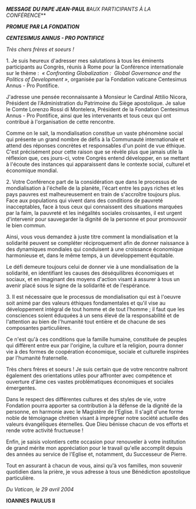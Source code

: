 ***MESSAGE*** ***DU PAPE JEAN-PAUL II**AUX PARTICIPANTS  À LA CONFÉRENCE***

***PROMUE PAR LA FONDATION***

***CENTESIMUS ANNUS - PRO PONTIFICE***

*Très chers frères et soeurs !*

1. Je suis heureux d'adresser mes salutations à tous les éminents participants au Congrès, réunis à Rome pour la Conférence internationale sur le thème :  *« *Confronting Globalization :  Global Governance and the Politics of Development* »*, organisée par la Fondation vaticane Centesimus Annus - Pro Pontifice.

J'adresse une pensée reconnaissante à Monsieur le Cardinal Attilio Nicora, Président de l'Administration du Patrimoine du Siège apostolique. Je salue le Comte Lorenzo Rossi di Montelera, Président de la Fondation Centesimus Annus - Pro Pontifice, ainsi que les intervenants et tous ceux qui ont contribué à l'organisation de cette rencontre.

Comme on le sait, la mondialisation constitue un vaste phénomène social qui présente un grand nombre de défis à la Communauté internationale et attend des réponses concrètes et responsables d'un point de vue éthique. C'est précisément pour cette raison que se révèle plus que jamais utile la réflexion que, ces jours-ci, votre Congrès entend développer, en se mettant à l'écoute des instances qui apparaissent dans le contexte social, culturel et économique mondial.

2. Votre Conférence part de la considération que dans le processus de mondialisation à l'échelle de la planète, l'écart entre les pays riches et les pays pauvres est malheureusement en train de s'accroître toujours plus. Face aux populations qui vivent dans des conditions de pauvreté inacceptables, face à tous ceux qui connaissent des situations marquées par la faim, la pauvreté et les inégalités sociales croissantes, il est urgent d'intervenir pour sauvegarder la dignité de la personne et pour promouvoir le bien commun.

Ainsi, vous vous demandez à juste titre comment la mondialisation et la solidarité peuvent se compléter réciproquement afin de donner naissance à des dynamiques mondiales qui conduisent à une croissance économique harmonieuse et, dans le même temps, à un développement équitable.

Le défi demeure toujours celui de donner vie à une mondialisation de la solidarité, en identifiant les causes des déséquilibres économiques et sociaux, et en imaginant des moyens d'action visant à assurer à tous un avenir placé sous le signe de la solidarité et de l'espérance.

3. Il est nécessaire que le processus de mondialisation qui est à l'oeuvre soit animé par des valeurs éthiques fondamentales et qu'il vise au développement intégral de tout homme et de tout l'homme ; il faut que les consciences soient éduquées à un sens élevé de la responsabilité et de l'attention au bien de l'humanité tout entière et de chacune de ses composantes particulières.

Ce n'est qu'à ces conditions que la famille humaine, constituée de peuples qui diffèrent entre eux par l'origine, la culture et la religion, pourra donner vie à des formes de coopération économique, sociale et culturelle inspirées par l'humanité fraternelle.

Très chers frères et soeurs ! Je suis certain que de votre rencontre naîtront également des orientations utiles pour affronter avec compétence et ouverture d'âme ces vastes problématiques économiques et sociales émergentes.

Dans le respect des différentes cultures et des styles de vie, votre Fondation pourra apporter sa contribution à la défense de la dignité de la personne, en harmonie avec le Magistère de l'Eglise. Il s'agit d'une forme noble de témoignage chrétien visant à imprégner notre société actuelle des valeurs évangéliques éternelles. Que Dieu bénisse chacun de vos efforts et rende votre activité fructueuse !

Enfin, je saisis volontiers cette occasion pour renouveler à votre institution de grand mérite mon appréciation pour le travail qu'elle accomplit depuis des années au service de l'Eglise et, notamment, du Successeur de Pierre.

Tout en assurant à chacun de vous, ainsi qu'à vos familles, mon souvenir quotidien dans la prière, je vous adresse à tous une Bénédiction apostolique particulière.

*Du Vatican, le 29 avril 2004*

**IOANNES PAULUS II**